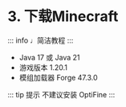 # 3. 下载Minecraft

::: info ♩简洁教程
:::

- Java 17 或 Java 21
- 游戏版本 1.20.1
- 模组加载器 Forge 47.3.0

::: tip 提示
不建议安装 OptiFine
:::